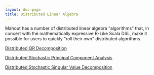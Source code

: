 ```yaml
---
layout: doc-page
title: Distributed Linear Algebra
---
```


Mahout has a number of distributed linear algebra "algorithms" that, in concert with the mathematically expressive R-Like Scala DSL, make it possible for users to quickly "roll their own" distributed algorithms.
 
[Distributed QR Decomposition](d-qr.html)

[Distributed Stochastic Principal Component Analysis](d-spca.html)

[Distributed Stochastic Singular Value Decomposition](d-ssvd.html)

